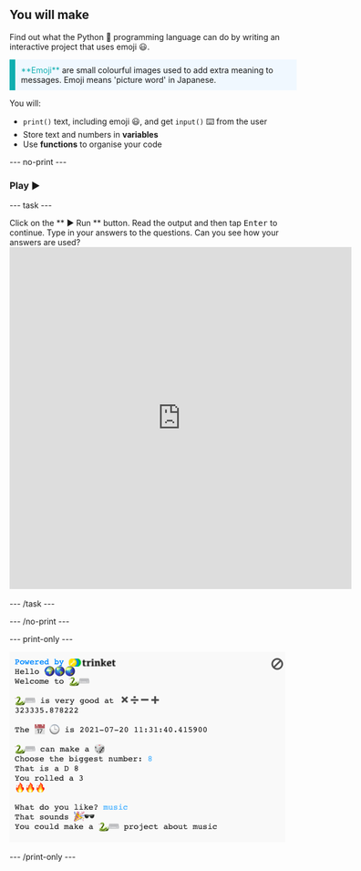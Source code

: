## You will make

Find out what the Python 🐍 programming language can do by writing an interactive project that uses emoji 😃.

<p style="border-left: solid; border-width:10px; border-color: #0faeb0; background-color: aliceblue; padding: 10px;">
<span style="color: #0faeb0">**Emoji**</span> are small colourful images used to add extra meaning to messages. Emoji means 'picture word' in Japanese.
</p>

You will:

+ `print()` text, including emoji 😃, and get `input()` ⌨️ from the user
+ Store text and numbers in **variables**
+ Use **functions** to organise your code

--- no-print ---

### Play ▶️

--- task ---

<div style="display: flex; flex-wrap: wrap">
<div style="flex-basis: 175px; flex-grow: 1">  
Click on the ** ▶️ Run ** button.  
Read the output and then tap <kbd>Enter</kbd> to continue. 
Type in your answers to the questions. 
Can you see how your answers are used?
</div>
<div>
  <iframe src="https://editor.raspberrypi.org/embed/viewer/python-emoji-example" width="600" height="600" frameborder="0" marginwidth="0" marginheight="0" allowfullscreen>
  </iframe>
</div>
</div>

--- /task ---

--- /no-print ---

--- print-only ---

![Completed project](images/showcase_static.png)

--- /print-only ---
